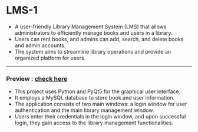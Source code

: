 # LMS-1
- A user-friendly Library Management System (LMS) that allows administrators to efficiently manage books and users in a library.
- Users can rent books, and admins can add, search, and delete books and admin accounts.
- The system aims to streamline library operations and provide an organized platform for users.

***

### Preview : [ check here](https://www.linkedin.com/posts/5n-cde_codeclause-internship-activity-7113058368423931905-GwMQ/)

- This project uses Python and PyQt5 for the graphical user interface.
- It employs a MySQL database to store book and user information.
- The application consists of two main windows: a login window for user authentication and the main library management window.
- Users enter their credentials in the login window, and upon successful login, they gain access to the library management functionalities.
